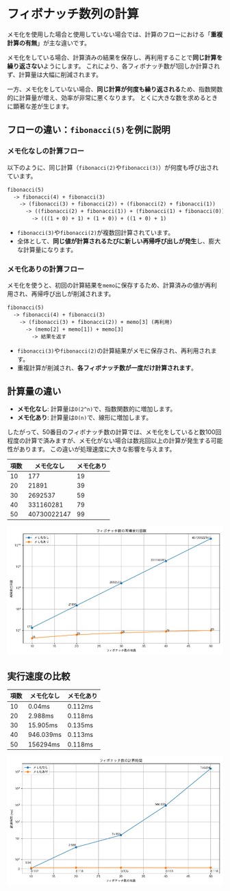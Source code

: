 # フィボナッチ数列の計算

メモ化を使用した場合と使用していない場合では、計算のフローにおける「**重複計算の有無**」が主な違いです。

メモ化をしている場合、計算済みの結果を保存し、再利用することで**同じ計算を繰り返さない**ようにします。
これにより、各フィボナッチ数が1回しか計算されず、計算量は大幅に削減されます。

一方、メモ化をしていない場合、**同じ計算が何度も繰り返される**ため、指数関数的に計算量が増え、効率が非常に悪くなります。
とくに大きな数を求めるときに顕著な差が生じます。

## フローの違い：`fibonacci(5)`を例に説明

### メモ化なしの計算フロー

以下のように、同じ計算（`fibonacci(2)`や`fibonacci(3)`）が何度も呼び出されています。

```txt
fibonacci(5)
  -> fibonacci(4) + fibonacci(3)
    -> (fibonacci(3) + fibonacci(2)) + (fibonacci(2) + fibonacci(1))
      -> ((fibonacci(2) + fibonacci(1)) + (fibonacci(1) + fibonacci(0))) + ((fibonacci(1) + fibonacci(0)) + 1)
        -> (((1 + 0) + 1) + (1 + 0)) + ((1 + 0) + 1)
```

- `fibonacci(3)`や`fibonacci(2)`が複数回計算されています。
- 全体として、**同じ値が計算されるたびに新しい再帰呼び出しが発生**し、膨大な計算量になります。

### メモ化ありの計算フロー

メモ化を使うと、初回の計算結果を`memo`に保存するため、計算済みの値が再利用され、再帰呼び出しが削減されます。

```txt
fibonacci(5)
  -> fibonacci(4) + fibonacci(3)
    -> (fibonacci(3) + fibonacci(2)) + memo[3] (再利用)
      -> (memo[2] + memo[1]) + memo[3]
        -> 結果を返す
```

- `fibonacci(3)`や`fibonacci(2)`の計算結果がメモに保存され、再利用されます。
- 重複計算が削減され、**各フィボナッチ数が一度だけ計算されます**。

## 計算量の違い

- **メモ化なし**: 計算量は`O(2^n)`で、指数関数的に増加します。
- **メモ化あり**: 計算量は`O(n)`で、線形に増加します。

したがって、50番目のフィボナッチ数の計算では、メモ化をしていると数100回程度の計算で済みますが、メモ化がない場合は数兆回以上の計算が発生する可能性があります。
この違いが処理速度に大きな影響を与えます。

| 項数 | メモ化なし  | メモ化あり |
| ---- | ----------- | ---------- |
| 10   | 177         | 19         |
| 20   | 21891       | 39         |
| 30   | 2692537     | 59         |
| 40   | 331160281   | 79         |
| 50   | 40730022147 | 99         |

![alt text](../../py/Figure_2.png)

## 実行速度の比較

| 項数 | メモ化なし | メモ化あり |
| ---- | ---------- | ---------- |
| 10   | 0.04ms     | 0.112ms    |
| 20   | 2.988ms    | 0.118ms    |
| 30   | 15.905ms   | 0.135ms    |
| 40   | 946.039ms  | 0.113ms    |
| 50   | 156294ms   | 0.118ms    |

![alt text](../../py/Figure_1.png)
